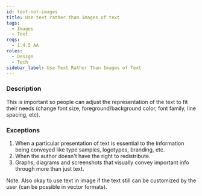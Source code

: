 ```yaml
---
id: text-not-images
title: Use text rather than images of text
tags:
  - Images
  - Text
reqs:
  - 1.4.5 AA
roles:
  - Design
  - Tech
sidebar_label: Use Text Rather Than Images of Text
---
```


### Description

This is important so people can adjust the representation of the text to fit their needs (change font size, foreground/background color, font family, line spacing, etc).

### Exceptions

1. When a particular presentation of text is essential to the information being conveyed like type samples, logotypes, branding, etc.
2. When the author doesn't have the right to redistribute.
3. Graphs, diagrams and screenshots that visually convey important info through more than just text.

Note. Also okay to use text in image if the text still can be customized by the user (can be possible in vector formats).
